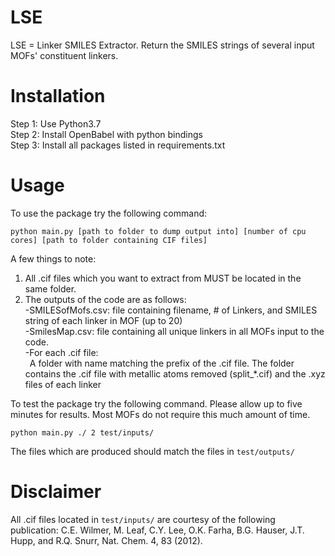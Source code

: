 # LSE
LSE = Linker SMILES Extractor. Return the SMILES strings of several input MOFs' constituent linkers.

# Installation
Step 1: Use Python3.7 <br />
Step 2: Install OpenBabel with python bindings <br />
Step 3: Install all packages listed in requirements.txt

# Usage
To use the package try the following command:
```
python main.py [path to folder to dump output into] [number of cpu cores] [path to folder containing CIF files]
```

A few things to note:

1) All .cif files which you want to extract from MUST be located in the same folder.
2) The outputs of the code are as follows: <br />
  -SMILESofMofs.csv: file containing filename, # of Linkers, and SMILES string of each linker in MOF (up to 20) <br />
  -SmilesMap.csv: file containing all unique linkers in all MOFs input to the code. <br />
  -For each .cif file: <br />
  &ensp;A folder with name matching the prefix of the .cif file. The folder contains the .cif file with metallic atoms removed (split_*.cif) and the .xyz files of each linker
  
To test the package try the following command. Please allow up to five minutes for results. Most MOFs do not require this much amount of time.
```
python main.py ./ 2 test/inputs/
```

The files which are produced should match the files in ```test/outputs/```

# Disclaimer
All .cif files located in ```test/inputs/``` are courtesy of the following publication: C.E. Wilmer, M. Leaf, C.Y. Lee, O.K. Farha, B.G. Hauser, J.T. Hupp, and R.Q. Snurr, Nat. Chem. 4, 83 (2012).
